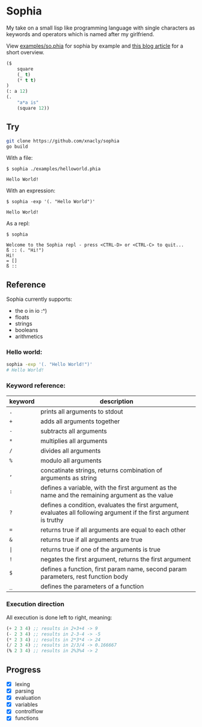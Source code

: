 # Sophia

My take on a small lisp like programming language with single characters as
keywords and operators which is named after my girlfriend.

View [examples/so.phia](examples/so.phia) for sophia by example and [this blog
article](https://xnacly.me/posts/2023/write-your-own-programming-language/) for
a short overview.

```lisp
($
    square
    (_ t)
    (* t t)
)
(: a 12)
(.
    "a*a is"
    (square 12))
```

## Try

```bash
git clone https://github.com/xnacly/sophia
go build
```

With a file:

```text
$ sophia ./examples/helloworld.phia

Hello World!
```

With an expression:

```
$ sophia -exp '(. "Hello World")'

Hello World!
```

As a repl:

```
$ sophia

Welcome to the Sophia repl - press <CTRL-D> or <CTRL-C> to quit...
ß :: (. "Hi!")
Hi!
= []
ß ::
```

## Reference

Sophia currently supports:

- the o in io :^)
- floats
- strings
- booleans
- arithmetics

### Hello world:

```bash
sophia -exp '(. "Hello World!")'
# Hello World!
```

### Keyword reference:

| keyword | description                                                                                                         |
| ------- | ------------------------------------------------------------------------------------------------------------------- |
| `.`     | prints all arguments to stdout                                                                                      |
| `+`     | adds all arguments together                                                                                         |
| `-`     | subtracts all arguments                                                                                             |
| `*`     | multiplies all arguments                                                                                            |
| `/`     | divides all arguments                                                                                               |
| `%`     | modulo all arguments                                                                                                |
| `,`     | concatinate strings, returns combination of arguments as string                                                     |
| `:`     | defines a variable, with the first argument as the name and the remaining argument as the value                     |
| `?`     | defines a condition, evaluates the first argument, evaluates all following argument if the first argument is truthy |
| `=`     | returns true if all arguments are equal to each other                                                               |
| `&`     | returns true if all arguments are true                                                                              |
| `\|`    | returns true if one of the arguments is true                                                                        |
| `!`     | negates the first argument, returns the first argument                                                              |
| `$`     | defines a function, first param name, second param parameters, rest function body                                   |
| `_`     | defines the parameters of a function                                                                                |

### Execution direction

All execution is done left to right, meaning:

```lisp
(+ 2 3 4) ;; results in 2+3+4 -> 9
(- 2 3 4) ;; results in 2-3-4 -> -5
(* 2 3 4) ;; results in 2*3*4 -> 24
(/ 2 3 4) ;; results in 2/3/4 -> 0.166667
(% 2 3 4) ;; results in 2%3%4 -> 2
```

## Progress

- [x] lexing
- [x] parsing
- [x] evaluation
- [x] variables
- [x] controlflow
- [x] functions
